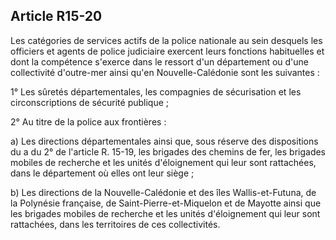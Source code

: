 Article R15-20
----
Les catégories de services actifs de la police nationale au sein desquels les
officiers et agents de police judiciaire exercent leurs fonctions habituelles et
dont la compétence s'exerce dans le ressort d'un département ou d'une
collectivité d'outre-mer ainsi qu'en Nouvelle-Calédonie sont les suivantes :

1° Les sûretés départementales, les compagnies de sécurisation et les
circonscriptions de sécurité publique ;

2° Au titre de la police aux frontières :

a) Les directions départementales ainsi que, sous réserve des dispositions du a
du 2° de l'article R. 15-19, les brigades des chemins de fer, les brigades
mobiles de recherche et les unités d'éloignement qui leur sont rattachées, dans
le département où elles ont leur siège ;

b) Les directions de la Nouvelle-Calédonie et des îles Wallis-et-Futuna, de la
Polynésie française, de Saint-Pierre-et-Miquelon et de Mayotte ainsi que les
brigades mobiles de recherche et les unités d'éloignement qui leur sont
rattachées, dans les territoires de ces collectivités.
